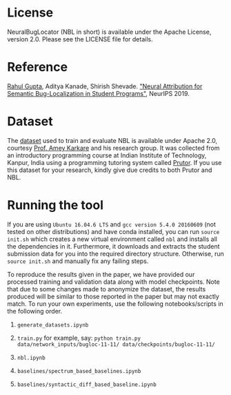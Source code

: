 # License

NeuralBugLocator (NBL in short) is available under the Apache License, version 2.0. Please see the LICENSE file for details.

# Reference

[Rahul Gupta](https://sites.google.com/site/csarahul/), Aditya Kanade, Shirish Shevade. ["Neural Attribution for Semantic Bug-Localization in Student Programs"](https://papers.nips.cc/paper/9358-neural-attribution-for-semantic-bug-localization-in-student-programs), NeurIPS 2019.

# Dataset

The [dataset](https://sites.google.com/site/csarahul/nbl-dataset.db.tar.gz) used to train and evaluate NBL is available under Apache 2.0, courtesy [Prof. Amey Karkare](https://www.cse.iitk.ac.in/users/karkare/) and his research group. It was collected from an introductory programming course at Indian Institute of Technology, Kanpur, India using a programming tutoring system called [Prutor](https://www.cse.iitk.ac.in/users/karkare/prutor/). If you use this dataset for your research, kindly give due credits to both Prutor and NBL.

# Running the tool

If you are using `Ubuntu 16.04.6 LTS` and `gcc version 5.4.0 20160609` (not tested on other distributions) and have conda installed, you can run `source init.sh` which creates a new virtual environment called `nbl` and installs all the dependencies in it.
Furthermore, it downloads and extracts the student submission data for you into the required directory structure.
Otherwise, run `source init.sh` and manually fix any failing steps.

To reproduce the results given in the paper, we have provided our processed training and validation data along with model checkpoints. Note that due to some changes made to anonymize the dataset, the results produced will be similar to those reported in the paper but may not exactly match.
To run your own experiments, use the following notebooks/scripts in the following order.

1. `generate_datasets.ipynb`

2. `train.py` for example, say: `python train.py data/network_inputs/bugloc-11-11/ data/checkpoints/bugloc-11-11/`

3. `nbl.ipynb`

4. `baselines/spectrum_based_baselines.ipynb`

5. `baselines/syntactic_diff_based_baseline.ipynb`
